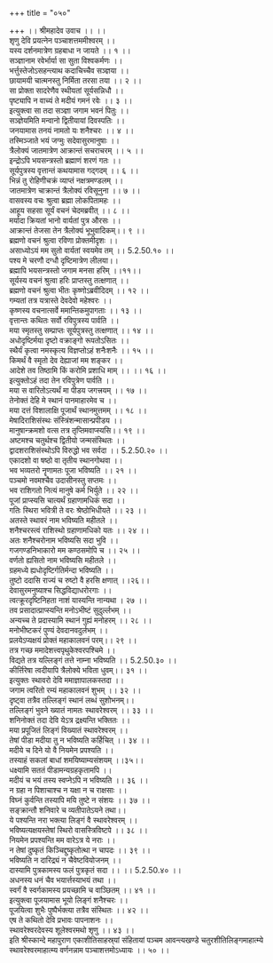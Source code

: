 +++
title = "०५०"

+++
।। श्रीमहादेव उवाच ।। ।।  
शृणु देवि प्रयत्नेन पञ्चाशत्तममीश्वरम् ।।  
यस्य दर्शनमात्रेण ग्रहबाधा न जायते ।। १ ।।  
सञ्ज्ञानाम रवेर्भार्या सा सुता विश्वकर्मणः ।।  
भर्त्तुस्तेजोऽसहन्त्याथ कदाचिच्चैव सञ्ज्ञया ।।  
छायामयी चात्मनस्तु निर्मिता तरसा तया ।। २ ।।  
सा प्रोक्ता सादरेणैव स्थीयतां सूर्यसन्निधौ ।।  
पृष्ट्यापि न वाच्यं ते मदीयं गमनं रवेः ।। ३ ।।  
इत्युक्त्वा सा तदा सञ्ज्ञा जगाम भवनं पितुः ।।  
सञ्ज्ञेयमिति मन्वानो द्वितीयायां दिवस्पतिः ।।  
जनयामास तनयं नामतो यः शनैश्चरः ।। ४ ।।  
तस्मिञ्जाते भयं जग्मुः सदेवासुरमानुषाः ।।  
त्रैलोक्यं जातमात्रेण आक्रान्तं सचराचरम् ।। ५ ।।  
इन्द्रोऽपि भयसन्त्रस्तो ब्रह्माणं शरणं गतः ।।  
सूर्यपुत्रस्य वृत्तान्तं कथयामास गद्गदम् ।। ६ ।।  
भिन्नं तु रोहिणीचक्रं व्याप्तं नक्षत्रमण्डलम् ।।  
जातमात्रेण चाक्रान्तं त्रैलोक्यं रविसूनुना ।। ७ ।।  
वासवस्य वचः श्रुत्वा ब्रह्मा लोकपितामहः ।।  
आहूय सहसा सूर्यं वचनं चेदमब्रवीत् ।। ८ ।।  
मर्यादा क्रियतां भानो वार्यतां पुत्र औरसः ।।  
आक्रान्तं तेजसा तेन त्रैलोक्यं भूभुवादिकम्।। ९ ।।  
ब्रह्मणो वचनं श्रुत्वा रविणा प्रोक्तमीदृशः ।।  
असाध्योऽयं मम सुतो वार्यतां स्वयमेव तम् ।। 5.2.50.१० ।।  
पश्य मे चरणौ दग्धौ दृष्टिमात्रेण लीलया।।  
ब्रह्मापि भयसन्त्रस्तो जगाम मनसा हरिम् ।।११।।  
सूर्यस्य वचनं श्रुत्वा हरिः प्राप्तस्तु तत्क्षणात् ।।  
ब्रह्मणो वचनं श्रुत्वा भीतः कृष्णोऽब्रवीदिदम् ।। १२ ।।  
गम्यतां तत्र यत्रास्ते देवदेवो महेश्वरः ।।  
कृष्णस्य वचनात्सर्वे ममान्तिकमुपागताः ।। १३ ।।  
वृत्तान्तः कथितः सर्वो रविपुत्रस्य पार्वति ।।  
मया स्मृतस्तु सम्प्राप्तः सूर्यपुत्रस्तु तत्क्षणात् ।। १४ ।।  
अधोदृष्टिर्मया दृष्टो वक्राङ्गो रूपतोऽसितः ।।  
स्थैर्यं कृत्वा नमस्कृत्य विज्ञप्तोऽहं शनैःशनैः ।। १५ ।।  
किमर्थं वै स्मृतो देव देह्याजां मम शङ्कर ।।  
आदेशे तव तिष्ठामि किं करोमि प्रशाधि माम् ।। ।। १६ ।।  
इत्युक्तोऽहं तदा तेन रविपुत्रेण पार्वति ।।  
मया स वारितोऽत्यर्थं मा पीडय जगत्त्रयम् ।। १७ ।।  
तेनोक्तं देहि मे स्थानं पानमाहारमेव च ।।  
मया दत्तं विशालाक्षि पूजार्थं स्थानमुत्तमम् ।। १८ ।।  
मेषादिराशिसंस्थः संस्त्रिंशन्मासान्प्रपीडय ।।  
मानुषान्क्रमशो वत्स तत्र तृप्तिमवाप्स्यसि।। १९ ।।  
अष्टमश्च चतुर्थश्च द्वितीयो जन्मसंस्थितः ।।  
द्वादशराशिसंस्थोऽपि विरुद्धो भव सर्वदा ।। 5.2.50.२० ।।  
एकादशो वा षष्ठो वा तृतीय स्थानगोथवा ।।  
भव भव्यतरो नॄणामतः पूजा भविष्यति ।। २१ ।।  
पञ्चमो नवमश्चैव उदासीनस्तु सप्तमः ।।  
भव राशिगतो नित्यं मानुषे कर्म भिर्युते ।। २२ ।।  
पूजां प्राप्स्यसि चात्यर्थं ग्रहाणामधिकं सदा ।।  
गतिः स्थिरा भवित्री ते वरः श्रेष्ठोभिधीयते ।। २३ ।।  
अतस्ते स्थावरं नाम भविष्यति महीतले ।।  
शनैश्चरस्त्वं राशिस्थो ग्रहाणामधिको यतः ।। २४ ।।  
अतः शनैश्चरोनाम भविष्यसि सदा भुवि ।।  
गजगण्डनिभाकारो मम कण्ठसमोपि च ।। २५ ।।  
वर्णतो ह्यसितो नाम भविष्यसि महीतले ।।  
ग्रहमध्ये ह्यधोदृष्टिर्गतिर्मन्दा भविष्यति ।।  
तुष्टो ददासि राज्यं च रुष्टो वै हरसि क्षणात् ।।२६।।  
देवासुरमनुष्याश्च सिद्धविद्याधरोरगाः ।।  
त्वत्क्रूरदृष्टिनिहता नाशं यास्यन्ति नान्यथा । २७ ।।  
तव प्रसादात्प्राप्स्यन्ति मनोऽभीष्टं सुदुर्ल्लभम् ।।  
अन्यच्च ते प्रदास्यामि स्थानं गुह्यं मनोहरम् ।। २८ ।।  
मनोभीष्टकरं पुण्यं देवदानवदुर्लभम् ।।  
प्रलयेऽप्यक्षयं प्रोक्तं महाकालवनं परम्।। २९ ।।  
तत्र गच्छ ममादेशत्त्वपृथुकेश्वरपश्चिमे ।।  
विद्यते तत्र यल्लिङ्गं तत्ते नाम्ना भविष्यति ।। 5.2.50.३० ।।  
कीर्त्तिरेषा त्वदीयापि त्रैलोक्ये भविता धुवम्।। ३१ ।।  
इत्युक्तः स्थावरो देवि ममाज्ञापालकस्तदा ।।  
जगाम त्वरितो रम्यं महाकालवनं शुभम् ।। ३२ ।।  
दृष्ट्वा तत्रैव तल्लिङ्गं स्थानं लब्धं सुशोभनम्।।  
तल्लिङ्गं भुवने ख्यातं नामतः स्थावरेश्वरम् ।। ३३ ।।  
शनिनोक्तं तदा देवि येऽत्र द्रक्ष्यन्ति भक्तितः ।।  
मया प्रपूजितं लिङ्गं विख्यातं स्थावरेश्वरम् ।।  
तेषां पीडा मदीया तु न भविष्यति कर्हिचित् ।। ३४ ।।  
मदीये च दिने यो वै नियमेन प्रपश्यति ।।  
तस्याहं सकलां बाधां शमयिष्याम्यसंशयम् ।।३५।।  
धक्ष्यामि सततं पीडामन्यग्रहकृतामपि ।।  
मदीयं च भयं तस्य स्वप्नेऽपि न भविष्यति ।। ३६ ।।  
न ग्रहा न पिशाचाश्च न यक्षा न च राक्षसाः ।।  
विघ्नं कुर्वन्ति तस्यापि मयि तुष्टे न संशयः ।। ३७ ।।  
सङ्क्रान्तौ शनिवारे च व्यतीपातेऽयने तथा।।  
ये पश्यन्ति नरा भक्त्या लिङ्गं वै स्थावरेश्वरम् ।।  
भविष्यत्यक्षयस्तेषां स्थिरो वासस्त्रिविष्टपे ।। ३८ ।।  
नियमेन प्रपश्यन्ति मम वारेऽत्र ये नराः ।।  
न तेषां दुष्कृतं किञ्चिद्दुष्कृतोत्था न चापदः ।। ३९ ।।  
भविष्यति न दारिद्र्यं न चैवेष्टवियोजनम् ।।  
दास्यामि पुत्रकामस्य फलं पुत्रकृतं सदा ।। ।। 5.2.50.४० ।।  
अधनस्य धनं चैव भयार्त्तस्याभयं तथा ।।  
स्वर्गं वै स्वर्गकामस्य प्रयच्छामि च वाञ्छितम् ।। ४१ ।।  
इत्युक्त्वा पूजयामास भूयो लिङ्गं शनैश्चरः ।।  
पूजयित्वा शुभैः पुष्पैर्भक्त्या तत्रैव संस्थितः ।। ४२ ।।  
एष ते कथितो देवि प्रभावः पापनाशनः ।।  
स्थावरेश्वरदेवस्य शूलेश्वरमथो शृणु ।। ४३ ।।  
इति श्रीस्कान्दे महापुराण एकाशीतिसाहस्र्यां संहितायां पञ्चम आवन्त्यखण्डे चतुरशीतिलिङ्गमाहात्म्ये स्थावरेश्वरमाहात्म्य वर्णनन्नाम पञ्चाशत्तमोऽध्यायः ।। ५० ।।